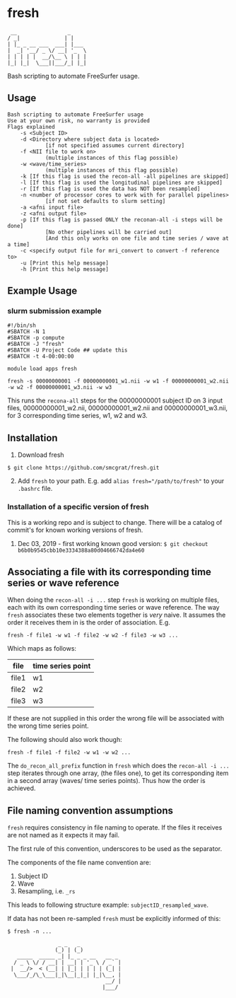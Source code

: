 # fresh

```
 __                _
/ _|              | |
| |_ _ __ ___  ___| |___
|  _| '__/ _ \/ __| '_  \
| | | | |  __/\__ \ | | |
|_| |_|  \___||___/_| |_|

```

Bash scripting to automate FreeSurfer usage.

## Usage

```
Bash scripting to automate FreeSurfer usage
Use at your own risk, no warranty is provided
Flags explained
	-s <Subject ID>
	-d <Directory where subject data is located>
			[if not specified assumes current directory]
	-f <NII file to work on>
			(multiple instances of this flag possible)
	-w <wave/time_series>
			(multiple instances of this flag possible)
	-k [If this flag is used the recon-all -all pipelines are skipped]
	-l [If this flag is used the longitudinal pipelines are skipped]
	-r [If this flag is used the data has NOT been resampled]
	-n <number of processor cores to work with for parallel pipelines>
			[if not set defaults to slurm setting]
	-a <afni input file>
	-z <afni output file>
	-p [If this flag is passed ONLY the reconan-all -i steps will be done]
			[No other pipelines will be carried out]
			[And this only works on one file and time series / wave at a time]
	-c <specify output file for mri_convert to convert -f reference to>
	-u [Print this help message]
	-h [Print this help message]
```

## Example Usage


### slurm submission example

```
#!/bin/sh
#SBATCH -N 1
#SBATCH -p compute
#SBATCH -J "fresh"
#SBATCH -U Project Code ## update this
#SBATCH -t 4-00:00:00

module load apps fresh

fresh -s 00000000001 -f 00000000001_w1.nii -w w1 -f 00000000001_w2.nii -w w2 -f 00000000001_w3.nii -w w3
```

This runs the `recona-all` steps for the 00000000001 subject ID on 3 input files, 00000000001_w2.nii, 00000000001_w2.nii and 00000000001_w3.nii, for 3 corresponding time series, w1, w2 and w3.

## Installation

1. Download fresh
```
$ git clone https://github.com/smcgrat/fresh.git
```

2. Add `fresh` to your path. E.g. add `alias fresh="/path/to/fresh"` to your `.bashrc` file.

### Installation of a specific version of fresh

This is a working repo and is subject to change. There will be a catalog of commit's for known working versions of fresh.

1. Dec 03, 2019 - first working known good version: `$ git checkout b6b0b9545cbb10e3334388a80d04666742da4e60`

## Associating a file with its corresponding time series or wave reference

When doing the `recon-all -i ...` step `fresh` is working on multiple files, each with its own corresponding time series or wave reference. The way `fresh` associates these two elements together is _very_ naive. It assumes the order it receives them in is the order of association. E.g.
```
fresh -f file1 -w w1 -f file2 -w w2 -f file3 -w w3 ...
```
Which maps as follows:

| file | time series point |
| --- | --- |
| file1 | w1 |
| file2 | w2 |
| file3 | w3 |

If these are not supplied in this order the wrong file will be associated with the wrong time series point.

The following should also work though:
```
fresh -f file1 -f file2 -w w1 -w w2 ...
```

The `do_recon_all_prefix` function in `fresh` which does the `recon-all -i ...` step iterates through one array, (the files one), to get its corresponding item in a second array (waves/ time series points). Thus how the order is achieved.

## File naming convention assumptions

`fresh` requires consistency in file naming to operate. If the files it receives are not named as it expects it may fail.

The first rule of this convention, underscores to be used as the separator.

The components of the file name convention are:

1. Subject ID
2. Wave
3. Resampling, i.e. `_rs`

This leads to following structure example: `subjectID_resampled_wave`.

If data has not been re-sampled `fresh` must be explicitly informed of this:
```
$ fresh -n ...
```

```
                _ _   _             
               (_) | (_)            
   _____  _____ _| |_ _ _ __   __ _ 
  / _ \ \/ / __| | __| | '_ \ / _` |
 |  __/>  < (__| | |_| | | | | (_| |
  \___/_/\_\___|_|\__|_|_| |_|\__, |
                               __/ |
                              |___/ 
```
